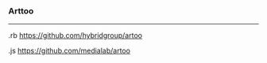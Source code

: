 ### Arttoo
---
.rb
https://github.com/hybridgroup/artoo

.js
https://github.com/medialab/artoo

```
```

```
```

```
```


